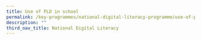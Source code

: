 ```yaml
---
title: Use of PLD in school
permalink: /key-programmes/national-digital-literacy-programme/use-of-pld-in-school
description: ""
third_nav_title: National Digital Literacy
---
```

